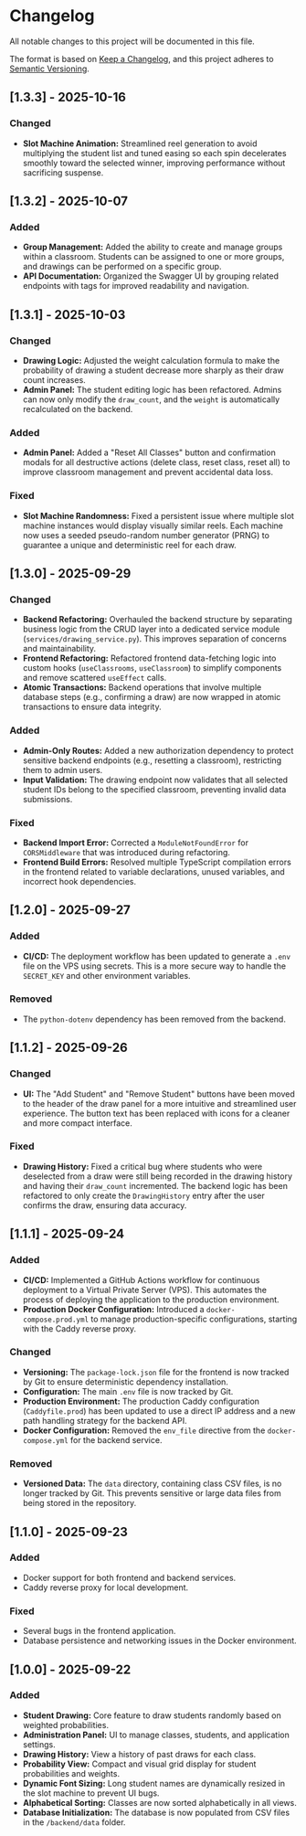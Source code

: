 # Changelog

All notable changes to this project will be documented in this file.

The format is based on [Keep a Changelog](https://keepachangelog.com/en/1.0.0/),
and this project adheres to [Semantic Versioning](https://semver.org/spec/v2.0.0.html).

## [1.3.3] - 2025-10-16

### Changed

- **Slot Machine Animation:** Streamlined reel generation to avoid multiplying the student list and tuned easing so each spin decelerates smoothly toward the selected winner, improving performance without sacrificing suspense.

## [1.3.2] - 2025-10-07

### Added

- **Group Management:** Added the ability to create and manage groups within a classroom. Students can be assigned to one or more groups, and drawings can be performed on a specific group.
- **API Documentation:** Organized the Swagger UI by grouping related endpoints with tags for improved readability and navigation.

## [1.3.1] - 2025-10-03

### Changed

- **Drawing Logic:** Adjusted the weight calculation formula to make the probability of drawing a student decrease more sharply as their draw count increases.
- **Admin Panel:** The student editing logic has been refactored. Admins can now only modify the `draw_count`, and the `weight` is automatically recalculated on the backend.

### Added

- **Admin Panel:** Added a "Reset All Classes" button and confirmation modals for all destructive actions (delete class, reset class, reset all) to improve classroom management and prevent accidental data loss.

### Fixed

- **Slot Machine Randomness:** Fixed a persistent issue where multiple slot machine instances would display visually similar reels. Each machine now uses a seeded pseudo-random number generator (PRNG) to guarantee a unique and deterministic reel for each draw.

## [1.3.0] - 2025-09-29

### Changed

- **Backend Refactoring:** Overhauled the backend structure by separating business logic from the CRUD layer into a dedicated service module (`services/drawing_service.py`). This improves separation of concerns and maintainability.
- **Frontend Refactoring:** Refactored frontend data-fetching logic into custom hooks (`useClassrooms`, `useClassroom`) to simplify components and remove scattered `useEffect` calls.
- **Atomic Transactions:** Backend operations that involve multiple database steps (e.g., confirming a draw) are now wrapped in atomic transactions to ensure data integrity.

### Added

- **Admin-Only Routes:** Added a new authorization dependency to protect sensitive backend endpoints (e.g., resetting a classroom), restricting them to admin users.
- **Input Validation:** The drawing endpoint now validates that all selected student IDs belong to the specified classroom, preventing invalid data submissions.

### Fixed

- **Backend Import Error:** Corrected a `ModuleNotFoundError` for `CORSMiddleware` that was introduced during refactoring.
- **Frontend Build Errors:** Resolved multiple TypeScript compilation errors in the frontend related to variable declarations, unused variables, and incorrect hook dependencies.

## [1.2.0] - 2025-09-27

### Added
- **CI/CD:** The deployment workflow has been updated to generate a `.env` file on the VPS using secrets. This is a more secure way to handle the `SECRET_KEY` and other environment variables.

### Removed
- The `python-dotenv` dependency has been removed from the backend.

## [1.1.2] - 2025-09-26

### Changed
- **UI:** The "Add Student" and "Remove Student" buttons have been moved to the header of the draw panel for a more intuitive and streamlined user experience. The button text has been replaced with icons for a cleaner and more compact interface.

### Fixed
- **Drawing History:** Fixed a critical bug where students who were deselected from a draw were still being recorded in the drawing history and having their `draw_count` incremented. The backend logic has been refactored to only create the `DrawingHistory` entry after the user confirms the draw, ensuring data accuracy.

## [1.1.1] - 2025-09-24

### Added

- **CI/CD:** Implemented a GitHub Actions workflow for continuous deployment to a Virtual Private Server (VPS). This automates the process of deploying the application to the production environment.
- **Production Docker Configuration:** Introduced a `docker-compose.prod.yml` to manage production-specific configurations, starting with the Caddy reverse proxy.

### Changed

- **Versioning:** The `package-lock.json` file for the frontend is now tracked by Git to ensure deterministic dependency installation.
- **Configuration:** The main `.env` file is now tracked by Git.
- **Production Environment:** The production Caddy configuration (`Caddyfile.prod`) has been updated to use a direct IP address and a new path handling strategy for the backend API.
- **Docker Configuration:** Removed the `env_file` directive from the `docker-compose.yml` for the backend service.

### Removed

- **Versioned Data:** The `data` directory, containing class CSV files, is no longer tracked by Git. This prevents sensitive or large data files from being stored in the repository.

## [1.1.0] - 2025-09-23

### Added
- Docker support for both frontend and backend services.
- Caddy reverse proxy for local development.

### Fixed
- Several bugs in the frontend application.
- Database persistence and networking issues in the Docker environment.

## [1.0.0] - 2025-09-22

### Added
- **Student Drawing:** Core feature to draw students randomly based on weighted probabilities.
- **Administration Panel:** UI to manage classes, students, and application settings.
- **Drawing History:** View a history of past draws for each class.
- **Probability View:** Compact and visual grid display for student probabilities and weights.
- **Dynamic Font Sizing:** Long student names are dynamically resized in the slot machine to prevent UI bugs.
- **Alphabetical Sorting:** Classes are now sorted alphabetically in all views.
- **Database Initialization:** The database is now populated from CSV files in the `/backend/data` folder.

